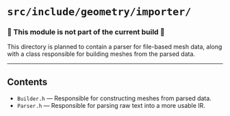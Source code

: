 # `src/include/geometry/importer/`

### 🚧 This module is not part of the current build 🚧

This directory is planned to contain a parser for file-based mesh data, along with a class responsible for building meshes from the parsed data.

---

## Contents

- `Builder.h` — Responsible for constructing meshes from parsed data.
- `Parser.h` — Responsible for parsing raw text into a more usable IR.
